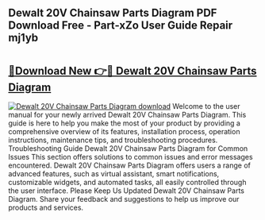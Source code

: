 ## Dewalt 20V Chainsaw Parts Diagram PDF Download Free - Part-xZo User Guide Repair mj1yb

# <h2><a href="http://dfmb98i.blite.top/?on=Dewalt+20V+Chainsaw+Parts+Diagram">🔗Download New 👉🔴 Dewalt 20V Chainsaw Parts Diagram</a></h2>

[![Dewalt 20V Chainsaw Parts Diagram download](https://i.imgur.com/lujVjoI.png)](http://dfmb98i.blite.top/?on=Dewalt+20V+Chainsaw+Parts+Diagram)
Welcome to the user manual for your newly arrived Dewalt 20V Chainsaw Parts Diagram. This guide is here to help you make the most of your product by providing a comprehensive overview of its features, installation process, operation instructions, maintenance tips, and troubleshooting procedures. Troubleshooting Guide Dewalt 20V Chainsaw Parts Diagram for Common Issues This section offers solutions to common issues and error messages encountered. Dewalt 20V Chainsaw Parts Diagram offers users a range of advanced features, such as virtual assistant, smart notifications, customizable widgets, and automated tasks, all easily controlled through the user interface. Please Keep Us Updated Dewalt 20V Chainsaw Parts Diagram. Share your feedback and suggestions to help us improve our products and services.

